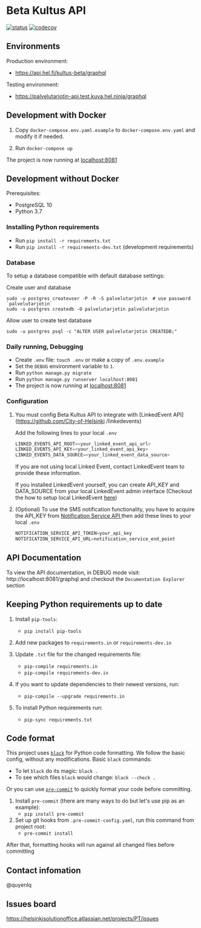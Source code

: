 # Beta Kultus API

[![status](https://travis-ci.com/City-of-Helsinki/palvelutarjotin.svg)](https://github.com/City-of-Helsinki/palvelutarjotin)
[![codecov](https://codecov.io/gh/City-of-Helsinki/palvelutarjotin/branch/develop/graph/badge.svg)](https://codecov.io/gh/City-of-Helsinki/palvelutarjotin)


## Environments
Production environment:
- https://api.hel.fi/kultus-beta/graphql

Testing environment:
- https://palvelutarjotin-api.test.kuva.hel.ninja/graphql

## Development with Docker

1. Copy `docker-compose.env.yaml.example` to `docker-compose.env.yaml` and modify it if needed.

2. Run `docker-compose up`

The project is now running at [localhost:8081](http://localhost:8081)

## Development without Docker

Prerequisites:

* PostgreSQL 10
* Python 3.7

### Installing Python requirements

* Run `pip install -r requirements.txt`
* Run `pip install -r requirements-dev.txt` (development requirements)

### Database

To setup a database compatible with default database settings:

Create user and database

    sudo -u postgres createuser -P -R -S palvelutarjotin  # use password `palvelutarjotin`
    sudo -u postgres createdb -O palvelutarjotin palvelutarjotin

Allow user to create test database

    sudo -u postgres psql -c "ALTER USER palvelutarjotin CREATEDB;"
    

### Daily running, Debugging

* Create `.env` file: `touch .env` or make a copy of `.env.example` 
* Set the `DEBUG` environment variable to `1`.
* Run `python manage.py migrate`
* Run `python manage.py runserver localhost:8081`
* The project is now running at [localhost:8081](http://localhost:8081)

### Configuration

1. You must config Beta Kultus API to integrate with [LinkedEvent API](https://github.com/City-of-Helsinki
/linkedevents)
    
    Add the following lines to your local `.env` 
    ```python
    LINKED_EVENTS_API_ROOT=<your_linked_event_api_url>
    LINKED_EVENTS_API_KEY=<your_linked_event_api_key>
    LINKED_EVENTS_DATA_SOURCE=<your_linked_event_data_source>
    ```
    If you are not using local Linked Event, contact LinkedEvent team to provide these information.
    
    If you installed LinkedEvent yourself, you can create API_KEY and DATA_SOURCE from your local LinkedEvent admin
    interface (Checkout the how to setup local LinkedEvent [here](https://github.com/City-of-Helsinki/linkedevents#how-to-setup-your-local-development-environment))

2. (Optional) To use the SMS notification functionality, you have to acquire the API_KEY from [Notification Service API
](https://github.com/City-of-Helsinki/notification-service-api) then add these lines to your local `.env`

    ```python
    NOTIFICATION_SERVICE_API_TOKEN=your_api_key
    NOTIFICATION_SERVICE_API_URL=notification_service_end_point
    ```
 

## API Documentation
To view the API documentation, in DEBUG mode visit: http://localhost:8081/graphql and checkout the `Documentation Explorer` section

## Keeping Python requirements up to date

1. Install `pip-tools`:

    * `pip install pip-tools`

2. Add new packages to `requirements.in` or `requirements-dev.in`

3. Update `.txt` file for the changed requirements file:

    * `pip-compile requirements.in`
    * `pip-compile requirements-dev.in`

4. If you want to update dependencies to their newest versions, run:

    * `pip-compile --upgrade requirements.in`

5. To install Python requirements run:

    * `pip-sync requirements.txt`

## Code format

This project uses [`black`](https://github.com/ambv/black) for Python code formatting.
We follow the basic config, without any modifications. Basic `black` commands:

* To let `black` do its magic: `black .`
* To see which files `black` would change: `black --check .`

Or you can use [`pre-commit`](https://pre-commit.com/) to quickly format your code before committing.


1. Install `pre-commit` (there are many ways to do but let's use pip as an example):
    * `pip install pre-commit`
2. Set up git hooks from `.pre-commit-config.yaml`, run this command from project root:
    * `pre-commit install`

After that, formatting hooks will run against all changed files before committing

## Contact infomation

@quyenlq

## Issues board

https://helsinkisolutionoffice.atlassian.net/projects/PT/issues
